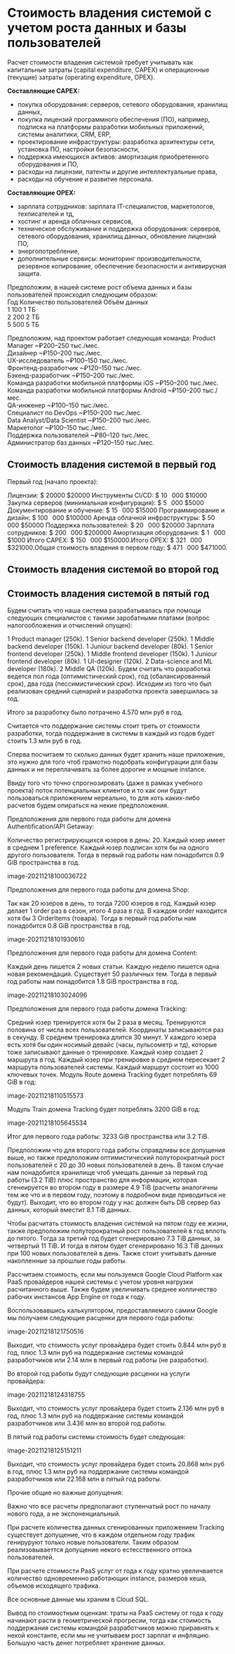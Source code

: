 # Стоимость владения системой с учетом роста данных и базы пользователей

Расчет стоимости владения системой требует учитывать как капитальные затраты (capital expenditure, CAPEX) и операционные (текущие) затраты (operating expenditure, OPEX).

**Составляющие CAPEX:**
- покупка оборудования: серверов, сетевого оборудования, хранилищ данных,
- покупка лицензий программного обеспечения (ПО), например, подписка на платформы разработки мобильных приложений, системы аналитики, CRM, ERP,
- проектирование инфраструктуры: разработка архитектуры сети, установка ПО, настройки безопасности,
- поддержка имеющихся активов: амортизация приобретенного оборудования и ПО,
- расходы на лицензии, патенты и другие интеллектуальные права,
- расходы на обучение и развитие персонала. 

**Составляющие OPEX:**
- зарплата сотрудников: зарплата IT-специалистов, маркетологов, техписателей и тд,
- хостинг и аренда облачных сервисов,
- техническое обслуживание и поддержка оборудования: серверов, сетевого оборудования, хранилищ данных, обновление лицензий ПО, 
- энергопотребление,
- дополнительные сервисы: мониторинг производительности, резервное копирование, обеспечение безопасности и антивирусная защита.

Предположим, в нашей системе рост объема данных и базы пользователей происходил следующим образом:  
Год	Количество пользователей	Объём данных  
1	100	1 ТБ  
2	200	2 ТБ  
5	500	5 ТБ  

Предположим, над проектом работает следующая команда:
Product Manager ~₽200–250 тыс./мес.  
Дизайнер ~₽150–200 тыс./мес.  
UX-исследователь ~₽100–150 тыс./мес.  
Фронтенд-разработчик  ~₽120–150 тыс./мес.  
Бэкенд-разработчик ~₽150–200 тыс./мес.  
Команда разработки мобильной платформы iOS ~₽150–200 тыс./мес.  
Команда разработки мобильной платформы Android ~₽150–200 тыс./мес.  
QA-инженер ~₽100–150 тыс./мес.  
Специалист по DevOps ~₽150–200 тыс./мес.  
Data Analyst/Data Scientist ~₽150–200 тыс./мес.  
Маркетолог ~₽100–150 тыс./мес.  
Поддержка пользователей ~₽80–120 тыс./мес.  
Администратор баз данных ~₽120–150 тыс./мес.  

## Стоимость владения системой в первый год
Первый год (начало проекта):

Лицензии: 
$
20000
$20000
Инструменты CI/CD: 
$
10
 
000
$10000
Закупка серверов (минимальная конфигурация): 
$
5
 
000
$5000
Документирование и обучение: 
$
15
 
000
$15000
Программирование и дизайн: 
$
100
 
000
$100000
Аренда облачной инфраструктуры: 
$
50
 
000
$50000
Поддержка пользователей: 
$
20
 
000
$20000
Зарплата сотрудников: 
$
200
 
000
$200000
Амортизация оборудования: 
$
1
 
000
$1000
Итого CAPEX: 
$
150
 
000
$150000.Итого OPEX: 
$
321
 
000
$321000.Общая стоимость владения в первом году: 
$
471
 
000
$471000.
## Стоимость владения системой во второй год

## Стоимость владения системой в пятый год

Будем считать что наша система разрабатывалась при помощи следующих специалистов с такими заробатными платами (вопрос налогообложения и отчислений опущен):

1 Product manager (250k).
1 Senior backend developer (250k).
1 Middle backend developer (150k).
1 Juniour backend developer (80k).
1 Senior frontend developer (250k).
1 Middle frontend developer (150k).
1 Juniour frontend developer (80k).
1 UI-designer (120k).
2 Data-science and ML developer (180k).
2 Middle QA (120k).
Будем считать что разработка ведется пол года (оптимистический срок), год (сбалансированный срок), два года (пессимистический срок). Исходим из того что был реализован средний сценарий и разработка проекта завершилась за год.

Итого за разработку было потрачено 4.570 млн руб в год.

Считается что поддержание системы стоит треть от стоимости разработки, тогда поддержание в системы в каждый из годов будет стоить 1.3 млн руб в год.

Сперва посчитаем то сколько данных будет хранить наше приложение, это нужно для того чтоб грамотно подобрать конфигурации для базы данных и не переплачивать за более дорогие и мощные instance.

Ввиду того что точно спрогнозировать (даже в рамках учебного проекта) поток потенциальных клиентов и то как они будут пользоваться приложением нереально, то для хоть каких-либо расчетов будем опираться на некие предположения.

Предположения для первого года работы для домена Authentification/API Getaway:

Количество регистрирующихся юзеров в день: 20.
Каждый юзер имеет в среднем 1 preference.
Каждый юзер подписан хотя бы на одного другого пользователя.
Тогда в первый год работы нам понадобится 0.9 GiB пространства в год.

image-20211218100036722

Предположения для первого года работы для домена Shop:

Так как 20 юзеров в день, то тогда 7200 юзеров в год.
Каждый юзер делает 1 order раз в сезон, итого 4 раза в год.
В каждом order находится хотя бы 3 OrderItems (товара).
Тогда в первый год работы нам понадобится 0.8 GiB пространства в год.

image-20211218101930610

Предположения для первого года работы для домена Content:

Каждый день пишется 2 новых статьи.
Каждую неделю пишется одна новая рекомендация.
Существует 50 различных тем.
Тогда в первый год работы нам понадобится 1.8 GiB пространства в год.

image-20211218103024096

Предположения для первого года работы домена Tracking:

Средний юзер тренируется хотя бы 2 раза в месяц.
Тренируются половина от числа всех пользователей.
Координаты записываются раз в секунду.
В среднем тренировка длится 30 минут.
У каждого юзера есть хотя бы один носимый девайс (часы, пульсометр и тд), которые тоже записывают данные о тренировке.
Каждый юзер создает 2 маршрута в год.
Каждый юзер при тренировке в среднем пересекает 2 маршрута пользователей системы.
Каждый маршрут состоит из 1000 ключевых точек.
Модуль Route домена Tracking будет потреблять 69 GiB в год:

image-20211218110515573

Модуль Train домена Tracking будет потреблять 3200 GiB в год:

image-20211218105645534

Итог для первого года работы: 3233 GiB пространства или 3.2 TiB.

Предположим что для второго года работы справдливы все допущения выше, но также предположим оптимистический полуторократный рост пользователей с 20 до 30 новых пользователей в день. В таком случае нам понадобится хранилище чтоб умещать данные за первый год работы (3.2 TiB) плюс пространство для информации, которая сгенеируется во втором году в размере 4.9 TiB (расчеты аналогичны тем же что и в первом году, поэтому в подробном виде приводиться не будут). Выходит, что во втором году у нас должен быть DB сервер баз данных, который вместит 8.1 TiB данных.

Чтобы расчитать стоимость владения системой на пятом году ее жизни, также предположим полуторократный рост пользователей в год вплоть до пятого. Тогда за третий год будет сгенерировано 7.3 TiB данных, за четвертый 11 TiB. И тогда в пятом будет сгенерировано 16.3 TiB данных при 100 новых пользователей в день. Также стоит учитывать данные накопленные за прошлые годы работы.

Рассчитаем стоимость, если мы пользуемся Google Cloud Platform как PaaS провайдеров нашей системы с учетом уровня нагрузки расчитанного выше. Также будем увеличивать среднее колличество рабочих инстансов App Engine от года к году.

Воспользовавшись калькулятором, предоставляемого самим Google мы получаем следующие расценки для первого года работы:

image-20211218121750516

Выходит, что стоимость услуг провайдера будет стоить 0.844 млн руб в год, плюс 1.3 млн руб на поддержание системы командой разработчиков или 2.14 млн в первый год работы (не разработки).

Во второй год работы будут следующие расценки на услуги провайдера:

image-20211218124318755

Выходит, что стоимость услуг провайдера будет стоить 2.136 млн руб в год, плюс 1.3 млн руб на поддержание системы командой разработчиков или 3.436 млн во второй год работы.

В пятый год работы системы стоимость будет следующая:

image-20211218125151211

Выходит, что стоимость услуг провайдера будет стоить 20.868 млн руб в год, плюс 1.3 млн руб на поддержание системы командой разработчиков или 22.168 млн в пятый год работы.

Прочие общие но важные допущения:

Важно что все расчеты предполагают ступенчатый рост по началу нового года, а не экспоненциальный.

При расчете количества данных сгенированных приложением Tracking существует допущение, что в каждом отдельном году трафик генируруют только новые пользователи. Таким образом реализовываеттся допущение некого естесственного оттока пользователей.

При расчете стоимости PaaS услуг от года к году кратно увеличвается количество одновременно работающих instance, размеров кеша, объемов исходящего трафика.

Все основные данные мы храним в Cloud SQL.

Вывод по стоимостным оценкам: траты на PaaS систему от года к году начинают расти в геометрической прогресии, тогда как стоимость поддержания системы командой разработчиков можно приравнять к некой константе, если мы не учитываем рост зарплат и инфляцию. Большую часть денег потребляет хранение данных.
